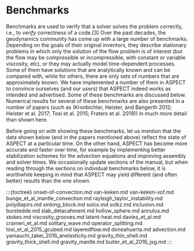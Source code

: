 
# Benchmarks

Benchmarks are used to verify that a solver solves the problem correctly,
i.e., to *verify* correctness of a code.[3] Over the past decades, the
geodynamics community has come up with a large number of benchmarks. Depending
on the goals of their original inventors, they describe stationary problems in
which only the solution of the flow problem is of interest (but the flow may
be compressible or incompressible, with constant or variable viscosity, etc),
or they may actually model time-dependent processes. Some of them have
solutions that are analytically known and can be compared with, while for
others, there are only sets of numbers that are approximately known. We have
implemented a number of them in <span class="smallcaps">ASPECT</span> to
convince ourselves (and our users) that <span class="smallcaps">ASPECT</span>
indeed works as intended and advertised. Some of these benchmarks are
discussed below. Numerical results for several of these benchmarks are also
presented in a number of papers (such as (Kronbichler, Heister, and Bangerth
2012; Heister et al. 2017; Tosi et al. 2015; Fraters et al. 2019)) in much
more detail than shown here.

Before going on with showing these benchmarks, let us mention that the data
shown below (and in the papers mentioned above) reflect the state of <span
class="smallcaps">ASPECT</span> at a particular time. On the other hand, <span
class="smallcaps">ASPECT</span> has become more accurate and faster over time,
for example by implementing better stabilization schemes for the advection
equations and improving assembly and solver times. We occasionally update
sections of the manual, but when reading through the sections on individual
benchmarks below, it is worthwhile keeping in mind that <span
class="smallcaps">ASPECT</span> may yield different (and often better) results
than the one shown.



:::{toctree}
onset-of-convection.md
van-keken.md
van-keken-vof.md
bunge_et_al_mantle_convection.md
rayleigh_taylor_instability.md
polydiapirs.md
sinking_block.md
solcx.md
solkz.md
inclusion.md
burstedde.md
slab_detacahment.md
hollow_sphere.md
annulus.md
stokes.md
viscosity_grooves.md
latent-heat.md
davies_et_al.md
crameri_et_al.md
solitary_wave.md
operator_splitting.md
tosi_et_al_2015_gcubed.md
layeredflow.md
doneahuerta.md
advection.md
yamauchi_takei_2016_anelasticity.md
gravity_thin_shell.md
gravity_thick_shell.md
gravity_mantle.md
buiter_et_al_2016_jsg.md
:::
